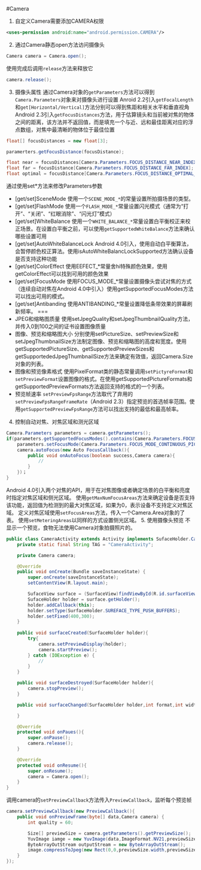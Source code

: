 #Camera
1. 自定义Camera需要添加CAMERA权限
```xml
<uses-permission android:name="android.permission.CAMERA"/>
```
2. 通过Camera静态open方法访问摄像头
```java
Camera camera = Camera.open();
```
使用完成后调用`release`方法来释放它
```java
camera.release();
```
3. 摄像头属性
通过Camera对象的`getParameters`方法可以得到`Camera.Parameters`对象来对摄像头进行设置
Anroid 2.2引入`getFocalLength`和`get[Horizontal/Vertical]`方法分别可以得到焦距和相关水平和垂直视角
Android 2.3引入`getFocusDistances`方法，用于估算镜头和当前被对焦的物体之间的距离，该方法并不返回值，而是填充一个与近、远和最佳距离对应的浮点数组，对焦中最清晰的物体位于最佳位置
```java
float[] focusDistances = new float[3];

paramerters.getFocusDistance(focusDistance);

float near = focusDistances[Camera.Parameters.FOCUS_DISTANCE_NEAR_INDEX];
float far = focusDistance[Camera.Parameters.FOCUS_DISTANCE_FAR_INDEX];
float optimal = focusDistance[Camera.Parameters.FOCUS_DISTANCE_OPTIMAL_INDEX];
```
通过使用set*方法来修改Parameters参数
- [get/set]SceneMode 使用一个`SCENE_MODE_*`的常量设置所拍摄场景的类型。
- [get/set]FlashMode 使用一个`FLASH_MODE_*`常量设置闪光模式（通常为“打开”、“关闭”、“红眼消除”、“闪光灯”模式）
- [get/set]WhiteBalance 使用一个`WHITE_BALANCE_*`常量设置白平衡校正来校正场景。在设置白平衡之前，可以使用`getSupportedWhiteBalance`方法来确认哪些设置可用
- [get/set]AutoWhiteBalanceLock Android 4.0引入，使用自动白平衡算法，会暂停颜色校正算法。使用isAutoWhiteBalancLockSupported方法确认设备是否支持这种功能
- [get/set]ColorEffect 使用EEFECT_*常量舍hi特殊颜色效果，使用getColorEffect可以找到可用的颜色效果
- [get/set]FocusMode 使用FOCUS_MODE_*常量设置摄像头尝试对焦的方式（连续自动对焦在Android 4.0中引入）使用getSupportedFocusModes方法可以找出可用的模式。
- [get/set]Antibanding 使用ANTIBANDING_*常量设置降低条带效果的屏幕刷新频率。
===
- JPEG和缩略图质量 使用setJpegQuality和setJpegThumbnailQuality方法，并传入0到100之间的证书设置图像质量
- 图像、预览和缩略图大小 分别使用setPictureSize、setPreviewSize和setJpegThumbnailSize方法制定图像、预览和缩略图的高度和宽度。使用getSupportedPictureSize、getSupportedPreviewSizes和getSupportededJpegThumbnailSize方法来确定有效值，返回Camera.Size对象的列表。
- 图像和预览像素格式 使用PixelFormat类的静态常量调用`setPictyreFormat`和`setPreviewFormat`设置图像的格式。在使用getSupportedPictureFormats和getSupportedPreviewFormats方法返回支持的格式的一个列表。
- 预览帧速率 `setPreviewFpsRange`方法取代了弃用的`setPreviewFpsRangeFrameRate`（Android 2.3）指定预览的首选帧率范围。使用`getSupportedPreviewFpsRange`方法可以找出支持的最低和最高帧率。
4. 控制自动对焦、对焦区域和测光区域
```java
Camera.Parameters parameters = camera.getParameters();
if(parameters.getSupportedFocusModes().contains(Camera.Parameters.FOCUS_MODE_CONTINUOUS_PICTURE)) {
	parameters.setFocusMode(Camera.Parameters.FOCUS_MODE_CONTINUOUS_PICTURE);
	camera.autoFocus(new Auto FocusCallback(){
		public void onAutoFocus(boolean success,Camera camera){
			// 
		}
	})；
}
```
Android 4.0引入两个对焦的API，用于在对焦图像或者确定场景的白平衡和亮度时指定对焦区域和侧光区域。
使用`getMaxNumFocusAreas`方法来确定设备是否支持该功能，返回值为检测到的最大对焦区域，如果为0，表示设备不支持定义对焦区域。
定义对焦区域使用`setFocusAreas`方法，传入一个Camera.Area对象的了表。
使用`setMeteringAreas`以同样的方式设置侧光区域。
5. 使用摄像头预览
不显示一个预览，食物无法使用Camera对象拍摄照片的。
```java
public class CameraActivity extends Activity implements SufaceHolder.Callback {
	private static final String TAG = "CameraActivity";

	private Camera camera;

	@Override
	public void onCreate(Bundle saveInstanceState) {
		super.onCreate(saveInstanceState);
		setContentView(R.layout.main);

		SufaceView surface = (SurfaceView)findViewById(R.id.surfaceView);
		SufaceHolder holder = surface.getHolder();
		holder.addCallback(this);
		holder.setType(SurfaceHolder.SUREFACE_TYPE_PUSH_BUFFERS);
		holder.setFixed(400,300);
	}
	
	public void surfaceCreated(SurfaceHolder holder){
		try{
			camera.setPreviewDisplay(holder);
			camera.startPreview();
		} catch (IOException e) {
			//
		}
	}

	public void surfaceDestroyed(SurfaceHolder holder){
		camera.stopPreview();
	}

	public void surfaceChanged(SurfaceHolder holder,int format,int width,int height) {

	}

	@Override
	protected void onPaues(){
		super.onPause();
		camera.release();
	}

	@Override
	protected void onResume(){
		super.onResume();
		camera = Camera.open();
	}
}
```
调用camera的`setPreviewCallback`方法传入`PreviewCallback`，监听每个预览帧
```java
camera.setPreviewCallback(new PreviewCallback(){
	public void onPreviewFrame(byte[] data,Camera camera) {
		int quality = 60;

		Size[] previewSize = camera.getParameters().getPreviewSize();
		YuvImage iamge = new YuvImage(data,ImageFormat.NV21,previewSize.width,previewSize.height,null);
		ByteArrayOutStream outputStream = new ByteArrayOutStream();
		image.compressToJpeg(new Rect(0,0,previewSize.width,previewSize.height),quality,outputStream);
	}
});
```